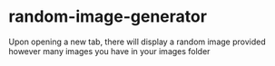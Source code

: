 # random-image-generator
Upon opening a new tab, there will display a random image provided however many images you have in your images folder
